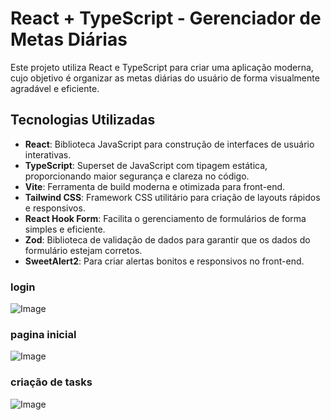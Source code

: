 <h1> React + TypeScript - Gerenciador de Metas Diárias </h1>

Este projeto utiliza React e TypeScript para criar uma aplicação moderna, cujo objetivo é organizar as metas diárias do usuário de forma visualmente agradável e eficiente.

<h2> Tecnologias Utilizadas </h2>
<ul>
  <li><strong>React</strong>: Biblioteca JavaScript para construção de interfaces de usuário interativas.</li>
  <li><strong>TypeScript</strong>: Superset de JavaScript com tipagem estática, proporcionando maior segurança e clareza no código.</li>
  <li><strong>Vite</strong>: Ferramenta de build moderna e otimizada para front-end.</li>
  <li><strong>Tailwind CSS</strong>: Framework CSS utilitário para criação de layouts rápidos e responsivos.</li>
  <li><strong>React Hook Form</strong>: Facilita o gerenciamento de formulários de forma simples e eficiente.</li>
  <li><strong>Zod</strong>: Biblioteca de validação de dados para garantir que os dados do formulário estejam corretos.</li>
  <li><strong>SweetAlert2</strong>: Para criar alertas bonitos e responsivos no front-end.</li>
</ul>


### login

![Image](https://github.com/user-attachments/assets/5fe2aae4-99c2-4f5c-bfc3-54cd317d3299)

### pagina inicial  

![Image](https://github.com/user-attachments/assets/c9cd50b9-5237-40d0-a582-39cb6a1c3d83)


### criação de tasks 

![Image](https://github.com/user-attachments/assets/219824c5-3486-4a3f-bbb5-2843da6018ac)
